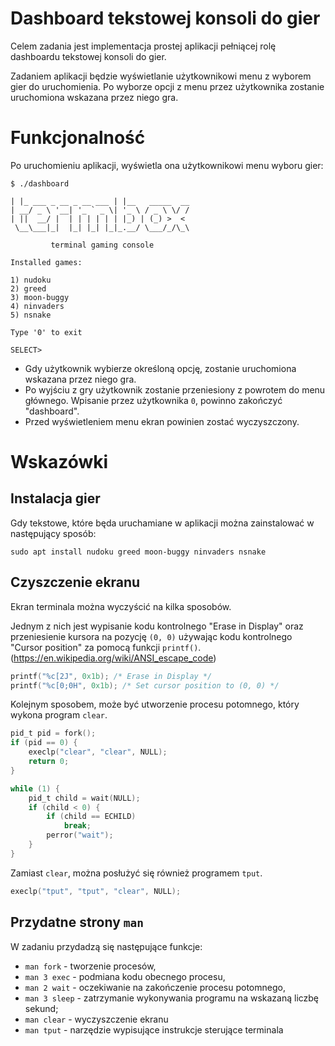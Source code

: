 # Dashboard tekstowej konsoli do gier

Celem zadania jest implementacja prostej aplikacji pełniącej rolę dashboardu
tekstowej konsoli do gier.

Zadaniem aplikacji będzie wyświetlanie użytkownikowi menu z wyborem gier do
uruchomienia. Po wyborze opcji z menu przez użytkownika zostanie uruchomiona
wskazana przez niego gra.

# Funkcjonalność

Po uruchomieniu aplikacji, wyświetla ona użytkownikowi menu wyboru gier:

```
$ ./dashboard

| |_ ___ _ __ _ __ ___ | |__   _____  __
| __/ _ \ '__| '_ ` _ \| '_ \ / _ \ \/ /
| ||  __/ |  | | | | | | |_) | (_) >  < 
 \__\___|_|  |_| |_| |_|_.__/ \___/_/\_\

         terminal gaming console

Installed games:

1) nudoku
2) greed
3) moon-buggy
4) ninvaders
5) nsnake

Type '0' to exit

SELECT>
```

- Gdy użytkownik wybierze określoną opcję, zostanie uruchomiona wskazana
przez niego gra.
- Po wyjściu z gry użytkownik zostanie przeniesiony z powrotem
do menu głównego. Wpisanie przez użytkownika `0`, powinno zakończyć "dashboard".
- Przed wyświetleniem menu ekran powinien zostać wyczyszczony.

# Wskazówki

## Instalacja gier

Gdy tekstowe, które będa uruchamiane w aplikacji można zainstalować w
następujący sposób:

```console
sudo apt install nudoku greed moon-buggy ninvaders nsnake
```

## Czyszczenie ekranu

Ekran terminala można wyczyścić na kilka sposobów.

Jednym z nich jest wypisanie kodu kontrolnego "Erase in Display"
oraz przeniesienie kursora na pozycję `(0, 0)` używając kodu kontrolnego "Cursor position"
za pomocą funkcji `printf()`. (<https://en.wikipedia.org/wiki/ANSI_escape_code>) 

```c
printf("%c[2J", 0x1b); /* Erase in Display */
printf("%c[0;0H", 0x1b); /* Set cursor position to (0, 0) */
```

Kolejnym sposobem, może być utworzenie procesu potomnego, który wykona program
`clear`.

```c
pid_t pid = fork();
if (pid == 0) {
    execlp("clear", "clear", NULL);
    return 0;
}

while (1) {
    pid_t child = wait(NULL);
    if (child < 0) {
        if (child == ECHILD)
            break;
        perror("wait");
    }
}
```

Zamiast `clear`, można posłużyć się również programem `tput`.

```c
execlp("tput", "tput", "clear", NULL);
```

## Przydatne strony `man`

W zadaniu przydadzą się następujące funkcje:

- `man fork` - tworzenie procesów,
- `man 3 exec` - podmiana kodu obecnego procesu,
- `man 2 wait` - oczekiwanie na zakończenie procesu potomnego,
- `man 3 sleep` - zatrzymanie wykonywania programu na wskazaną liczbę sekund;
- `man clear` - wyczyszczenie ekranu
- `man tput` - narzędzie wypisujące instrukcje sterujące terminala

